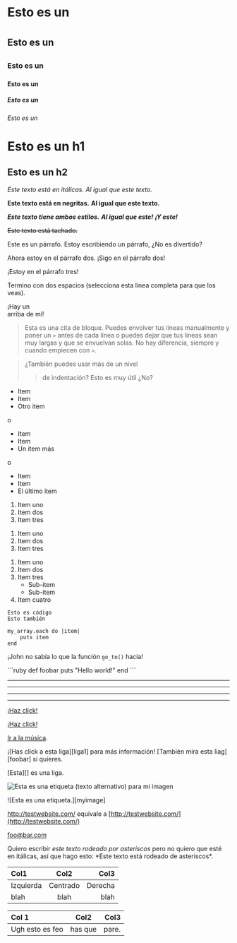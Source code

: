 <!-- Markdown está basado en HTML, así que cualquier archivo HTML es Markdown
válido, eso significa que podemos usar elementos HTML en Markdown como, por
ejemplo, el comentario y no serán afectados por un parseador Markdown. Aún 
así si creas un elemento HTML en tu archivo Markdown no podrás usar sintaxis
Markdown dentro de él. -->

<!-- La implementación de Markdown cambia de acuerdo al parseador. Esta
guía servirá para clarificar cuales características son universales y
cuales son específicas de cada parseador-->

<!-- Headers -->
<!-- Puedes crear headers HTML fácilmente precediendo al texto con una serie
de símbolos de números (#)-->

# Esto es un <h1>
## Esto es un <h2>
### Esto es un <h3>
#### Esto es un <h4>
##### Esto es un <h5>
###### Esto es un <h6>

<!-- Markdown también nos proveé con dos alternativas para indicar h1 y h2 -->
Esto es un h1
=============

Esto es un h2
-------------

<!-- Estilos para texto plano -->
<!-- El texto puede ser fácilmente estilizado con italicas, negritas o tachado 
usando markdown -->

*Este texto está en itálicas.*
_Al igual que este texto._

**Este texto está en negritas.**
__Al igual que este texto.__

***Este texto tiene ambos estilos.***
**_Al igual que este!_**
*__¡Y este!__*

<!-- En GitHub Flavored Markdown, el cual es usado para mostrar archivos 
Markdown en GitHub, también tenemos: -->

~~Este texto está tachado.~~

<!-- Los párrafos son una o múltiples líneas de texto adyacentes separadas por 
una o múltiples líneas en blanco-->

Este es un párrafo. Estoy escribiendo un párrafo, ¿No es divertido?

Ahora estoy en el párrafo dos.
¡Sigo en el párrafo dos!

¡Estoy en el párrafo tres!

<!-- Si en algún momento quieres insertar un break HTML <br />, puedes terminar
un párrafo con dos o más espacios y luego empieza un párrafo nuevo-->

Termino con dos espacios (selecciona esta línea completa para que los veas).  

¡Hay un <br /> arriba de mí!

<!-- Las citas de bloque son fáciles y se pueden hacer con el caracter >. -->

> Esta es una cita de bloque. Puedes
> envolver tus líneas manualmente y poner un `>` antes de cada línea o puedes dejar que tus líneas sean muy largas y que se envuelvan solas.
> No hay diferencia, siempre y cuando empiecen con `>`.

> ¿También puedes usar más de un nivel
>> de indentación?
> Esto es muy útil ¿No?

<!-- Listas -->
<!-- Las listas desordenadas se hacen usando asteriscos, símbolos de más,
 o guiones -->

* Item
* Item
* Otro item

o

+ Item
+ Item
+ Un item más

o

- Item
- Item
- El último item

<!-- Las listas ordenadas se logran con un número seguido de un punto -->

1. Item uno
2. Item dos
3. Item tres

<!-- Aunque Markdown mostrará los items correctamente en orden, esto no
es una buena idea -->

1. Item uno
1. Item dos
1. Item tres
<!-- (Esto muestra lo mismo que el ejemplo de arriba) -->

<!-- También puedes usar sub-listas -->

1. Item uno
2. Item dos
3. Item tres
    * Sub-item
    * Sub-item
4. Item cuatro

<!-- Bloques de código -->
<!-- Puedes indicar un bloque de código (usan los elementos <code>) indentando 
una línea con cuatro espacios o un tab-->

    Esto es código
    Esto también

<!-- También puedes insertar dos tabs (o cuatro espacios adicionales)
para indentar dentro del código -->

    my_array.each do |item|
        puts item
    end

<!-- Código dentro de la línea puede ser escrito usando la comilla ` -->

¡John no sabía lo que la función `go_to()` hacía!

<!-- Con GitHub Flavored Markdown, puedes usar una sintaxis especial para código -->

\`\`\`ruby <!-- quita esas comillas cuando lo hagas, deja sólo ```ruby ! -->
def foobar
    puts "Hello world!"
end
\`\`\` <!-- aquí también, sin comillas, sólo ``` -->

<!-- El texto de arriba no necesita indentación, aparte GitHub usará
resaltará la sintaxis del lenguaje que especifiques después de ``` -->

<!-- Regla horizontal (<hr />) -->
<!-- Las reglas horizontales se agregan fácilmente con tres o más asteriscos o guiones,
con o sin espacios. -->

***
---
- - - 
****************

<!-- Ligas -->
<!-- Una de las mejores cosas de Markdown es la facilidad para hacer ligas. Pon
el texto a mostrar en corchetes [] seguidos por la URL en paréntesis () -->

[¡Haz click!](http://test.com/)

<!-- También puedes agregar el titulo de la liga usando comillas dentro de los paréntesis -->

[¡Haz click!](http://test.com/ "Liga al test.com")

<!-- También funcionan las rutas relativas. -->

[Ir a la música](/music/).

<!-- Markdown también soporta ligas con estilo de referencia -->

¡[Has click a esta liga][liga1] para más información!
[También mira esta liag][foobar] si quieres.




<!-- El título también puede estar en comillas simples o dentro de paréntesis,
también se pueden omitir completamente. Las referencias pueden estar en cualquier
lugar en tu documento y los IDs de referencia pueden ser lo que sea mientras sean únicos. -->

<!-- También hay "nombramiento implicito" el cual te permite usar el texto de la liga como id -->

[Esta][] es una liga.



<!-- Pero no se usa comúnmente. -->

<!-- Imagenes -->
<!-- Las imagenes se hacen de la misma forma que las ligas pero con un símbolo de exclamaciónal frente! -->

![Esta es una etiqueta (texto alternativo) para mi imagen](http://imgur.com/myimage.jpg "Un titulo opcional")

<!-- Y el estilo de referencia funciona como se espera -->

![Esta es una etiqueta.][myimage]



<!-- Misceláneos -->
<!-- Auto-ligas -->

<http://testwebsite.com/> equivale a
[http://testwebsite.com/](http://testwebsite.com/)

<!-- Auto-ligas para correos electrónicos -->

<foo@bar.com>

<!-- Escapando caracteres -->

Quiero escribir *este texto rodeado por asteriscos* pero no quiero que esté en itálicas,
así que hago esto: \*Este texto está rodeado de asteriscos\*.

<!-- Tablas -->
<!-- Las tablas sólo están disponibles en GitHub Flavored Markdown y son un poco pesadas,
pero si de verdad las quieres: -->

| Col1         | Col2     | Col3          |
| :----------- | :------: | ------------: |
| Izquierda | Centrado | Derecha |
| blah         | blah     | blah          |

<!-- o, para los mismos resultados -->

Col 1 | Col2 | Col3
:-- | :-: | --:
Ugh esto es feo | has que | pare.

<!-- ¡El fin! -->